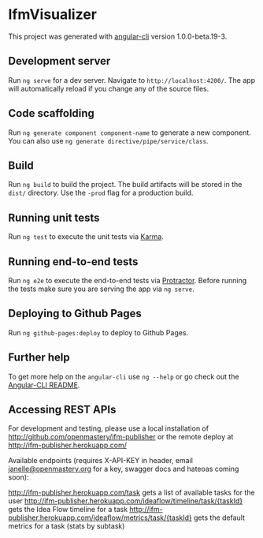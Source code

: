 # IfmVisualizer

This project was generated with [angular-cli](https://github.com/angular/angular-cli) version 1.0.0-beta.19-3.

## Development server
Run `ng serve` for a dev server. Navigate to `http://localhost:4200/`. The app will automatically reload if you change any of the source files.

## Code scaffolding

Run `ng generate component component-name` to generate a new component. You can also use `ng generate directive/pipe/service/class`.

## Build

Run `ng build` to build the project. The build artifacts will be stored in the `dist/` directory. Use the `-prod` flag for a production build.

## Running unit tests

Run `ng test` to execute the unit tests via [Karma](https://karma-runner.github.io).

## Running end-to-end tests

Run `ng e2e` to execute the end-to-end tests via [Protractor](http://www.protractortest.org/).
Before running the tests make sure you are serving the app via `ng serve`.

## Deploying to Github Pages

Run `ng github-pages:deploy` to deploy to Github Pages.

## Further help

To get more help on the `angular-cli` use `ng --help` or go check out the [Angular-CLI README](https://github.com/angular/angular-cli/blob/master/README.md).

## Accessing REST APIs

For development and testing, please use a local installation of http://github.com/openmastery/ifm-publisher or the remote deploy at http://ifm-publisher.herokuapp.com/

Available endpoints (requires X-API-KEY in header, email janelle@openmastery.org for a key, swagger docs and hateoas coming soon):

http://ifm-publisher.herokuapp.com/task gets a list of available tasks for the user
http://ifm-publisher.herokuapp.com/ideaflow/timeline/task/{taskId} gets the Idea Flow timeline for a task
http://ifm-publisher.herokuapp.com/ideaflow/metrics/task/{taskId} gets the default metrics for a task (stats by subtask)

